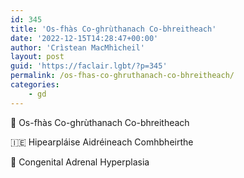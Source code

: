 ```yaml
---
id: 345
title: 'Os-fhàs Co-ghrùthanach Co-bhreitheach'
date: '2022-12-15T14:28:47+00:00'
author: 'Crìstean MacMhìcheil'
layout: post
guid: 'https://faclair.lgbt/?p=345'
permalink: /os-fhas-co-ghruthanach-co-bhreitheach/
categories:
    - gd
---
```


&#x1f3f4;&#xe0067;&#xe0062;&#xe0073;&#xe0063;&#xe0074;&#xe007f; Os-fhàs Co-ghrùthanach Co-bhreitheach

&#x1f1ee;&#x1f1ea; Hipearpláise Aidréineach Comhbheirthe

&#x1f3f4;&#xe0067;&#xe0062;&#xe0065;&#xe006e;&#xe0067;&#xe007f; Congenital Adrenal Hyperplasia